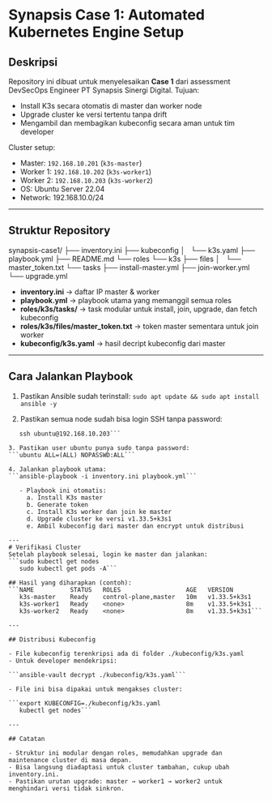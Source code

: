 # Synapsis Case 1: Automated Kubernetes Engine Setup

## Deskripsi
Repository ini dibuat untuk menyelesaikan **Case 1** dari assessment DevSecOps Engineer PT Synapsis Sinergi Digital.
Tujuan:
- Install K3s secara otomatis di master dan worker node
- Upgrade cluster ke versi tertentu tanpa drift
- Mengambil dan membagikan kubeconfig secara aman untuk tim developer

Cluster setup:
- Master: `192.168.10.201` (`k3s-master`)
- Worker 1: `192.168.10.202` (`k3s-worker1`)
- Worker 2: `192.168.10.203` (`k3s-worker2`)
- OS: Ubuntu Server 22.04
- Network: 192.168.10.0/24

---

## Struktur Repository
synapsis-case1/
├── inventory.ini
├── kubeconfig
│   └── k3s.yaml
├── playbook.yml
├── README.md
└── roles
    └── k3s
        ├── files
        │   └── master_token.txt
        └── tasks
            ├── install-master.yml
            ├── join-worker.yml
            └── upgrade.yml

- **inventory.ini** → daftar IP master & worker
- **playbook.yml** → playbook utama yang memanggil semua roles
- **roles/k3s/tasks/** → task modular untuk install, join, upgrade, dan fetch kubeconfig
- **roles/k3s/files/master_token.txt** → token master sementara untuk join worker
- **kubeconfig/k3s.yaml** → hasil decript kubeconfig dari master

---

## Cara Jalankan Playbook

1. Pastikan Ansible sudah terinstall:
```sudo apt update && sudo apt install ansible -y```

2. Pastikan semua node sudah bisa login SSH tanpa password:
```ssh ubuntu@192.168.10.202
   ssh ubuntu@192.168.10.203```

3. Pastikan user ubuntu punya sudo tanpa password:
```ubuntu ALL=(ALL) NOPASSWD:ALL```

4. Jalankan playbook utama:
```ansible-playbook -i inventory.ini playbook.yml```

   - Playbook ini otomatis:
     a. Install K3s master
     b. Generate token
     c. Install K3s worker dan join ke master
     d. Upgrade cluster ke versi v1.33.5+k3s1
     e. Ambil kubeconfig dari master dan encrypt untuk distribusi

---
# Verifikasi Cluster
Setelah playbook selesai, login ke master dan jalankan:
```sudo kubectl get nodes
   sudo kubectl get pods -A```

## Hasil yang diharapkan (contoh):
```NAME          STATUS   ROLES                  AGE   VERSION
   k3s-master    Ready    control-plane,master   10m   v1.33.5+k3s1
   k3s-worker1   Ready    <none>                 8m    v1.33.5+k3s1
   k3s-worker2   Ready    <none>                 8m    v1.33.5+k3s1```

---

## Distribusi Kubeconfig

- File kubeconfig terenkripsi ada di folder ./kubeconfig/k3s.yaml
- Untuk developer mendekripsi:

```ansible-vault decrypt ./kubeconfig/k3s.yaml```

- File ini bisa dipakai untuk mengakses cluster:

```export KUBECONFIG=./kubeconfig/k3s.yaml
   kubectl get nodes```

---

## Catatan

- Struktur ini modular dengan roles, memudahkan upgrade dan maintenance cluster di masa depan.
- Bisa langsung diadaptasi untuk cluster tambahan, cukup ubah inventory.ini.
- Pastikan urutan upgrade: master → worker1 → worker2 untuk menghindari versi tidak sinkron.
